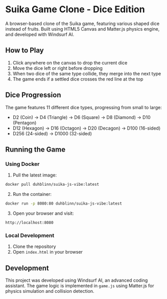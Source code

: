# Suika Game Clone - Dice Edition

A browser-based clone of the Suika game, featuring various shaped dice instead of fruits. Built using HTML5 Canvas and Matter.js physics engine, and developed with Windsurf AI.

## How to Play

1. Click anywhere on the canvas to drop the current dice
2. Move the dice left or right before dropping
3. When two dice of the same type collide, they merge into the next type
4. The game ends if a settled dice crosses the red line at the top

## Dice Progression

The game features 11 different dice types, progressing from small to large:
- D2 (Coin) → D4 (Triangle) → D6 (Square) → D8 (Diamond) → D10 (Pentagon)
- D12 (Hexagon) → D16 (Octagon) → D20 (Decagon) → D100 (16-sided)
- D256 (24-sided) → D1000 (32-sided)

## Running the Game

### Using Docker

1. Pull the latest image:
```bash
docker pull duhblinn/suika-js-vibe:latest
```

2. Run the container:
```bash
docker run -p 8080:80 duhblinn/suika-js-vibe:latest
```

3. Open your browser and visit:
```
http://localhost:8080
```

### Local Development

1. Clone the repository
2. Open `index.html` in your browser

## Development

This project was developed using Windsurf AI, an advanced coding assistant. The game logic is implemented in `game.js` using Matter.js for physics simulation and collision detection.

